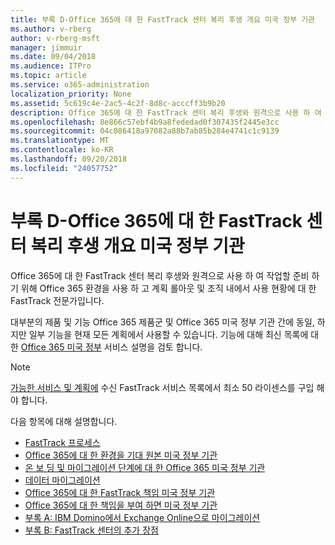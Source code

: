 ```yaml
---
title: 부록 D-Office 365에 대 한 FastTrack 센터 복리 후생 개요 미국 정부 기관
ms.author: v-rberg
author: v-rberg-msft
manager: jimmuir
ms.date: 09/04/2018
ms.audience: ITPro
ms.topic: article
ms.service: o365-administration
localization_priority: None
ms.assetid: 5c619c4e-2ac5-4c2f-8d8c-acccff3b9b20
description: Office 365에 대 한 FastTrack 센터 복리 후생와 원격으로 사용 하 여 작업할 준비 하기 위해 Office 365 환경을 사용 하 고 계획 롤아웃 및 조직 내에서 사용 현황에 대 한 FastTrack 전문가입니다.
ms.openlocfilehash: 8e866c57ebf4b9a8fededad0f307435f2445e3cc
ms.sourcegitcommit: 04c086418a97082a88b7ab85b284e4741c1c9139
ms.translationtype: MT
ms.contentlocale: ko-KR
ms.lasthandoff: 09/20/2018
ms.locfileid: "24057752"
---
```

# <a name="appendix-d---fasttrack-center-benefit-overview-for-office-365-us-government"></a>부록 D-Office 365에 대 한 FastTrack 센터 복리 후생 개요 미국 정부 기관

Office 365에 대 한 FastTrack 센터 복리 후생와 원격으로 사용 하 여 작업할 준비 하기 위해 Office 365 환경을 사용 하 고 계획 롤아웃 및 조직 내에서 사용 현황에 대 한 FastTrack 전문가입니다. 
  
대부분의 제품 및 기능 Office 365 제품군 및 Office 365 미국 정부 기관 간에 동일, 하지만 일부 기능을 현재 모든 계획에서 사용할 수 있습니다. 기능에 대해 최신 목록에 대 한 [Office 365 미국 정부](https://aka.ms/aboutgovcloud) 서비스 설명을 검토 합니다.

> [!NOTE]
>[가능한 서비스 및 계획에](eligible-services-and-plans.md) 수신 FastTrack 서비스 목록에서 최소 50 라이센스를 구입 해야 합니다.  

다음 항목에 대해 설명합니다.
- [FastTrack 프로세스](fasttrack-process.md) 
- [Office 365에 대 한 환경을 기대 원본 미국 정부 기관](US-Gov-appendix-source-environment-expectations.md)   
- [온 보 딩 및 마이그레이션 단계에 대 한 Office 365 미국 정부 기관](US-Gov-appendix-onboarding-and-migration.md)
- [데이터 마이그레이션](data-migration.md)    
- [Office 365에 대 한 FastTrack 책임 미국 정부 기관](US-Gov-appendix-fasttrack-responsibilities.md)   
- [Office 365에 대 한 책임을 부여 하면 미국 정부 기관](US-Gov-appendix-your-responsibilities.md) 
- [부록 A: IBM Domino에서 Exchange Online으로 마이그레이션](from-ibm-domino-to-exchange-online.md)   
- [부록 B: FastTrack 센터의 추가 장점](fasttrack-additional-benefits.md)


